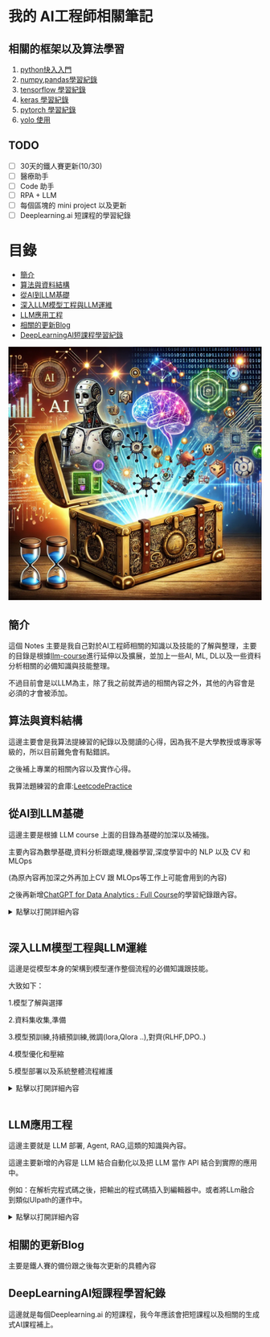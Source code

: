 # 我的 AI工程師相關筆記
## 相關的框架以及算法學習
1. [python快入入門](https://github.com/markl-a/My-AI-Engineer-s-Notes/blob/main/1.%E5%BE%9EAI%E5%88%B0LLM%E5%9F%BA%E7%A4%8E/1.AI%2CML/1.%E5%BF%AB%E9%80%9F%E5%85%A5%E9%96%80python.ipynb)
2. [numpy,pandas學習紀錄](https://github.com/markl-a/My-AI-Engineer-s-Notes/blob/main/1.%E5%BE%9EAI%E5%88%B0LLM%E5%9F%BA%E7%A4%8E/1.AI%2CML/2.Python%E7%9A%84%EF%BC%AD%EF%BC%AC%E7%9B%B8%E9%97%9C%E6%A8%A1%E5%A1%8A%E5%A5%97%E4%BB%B6%E4%BD%BF%E7%94%A8.ipynb)
3. [tensorflow 學習紀錄](https://github.com/markl-a/My-AI-Engineer-s-Notes/tree/main/1.%E5%BE%9EAI%E5%88%B0LLM%E5%9F%BA%E7%A4%8E/2.DL%2CMLOps/01.DL-Tensorflow2)
4. [keras 學習紀錄](https://github.com/markl-a/My-AI-Engineer-s-Notes/blob/main/1.%E5%BE%9EAI%E5%88%B0LLM%E5%9F%BA%E7%A4%8E/2.DL%2CMLOps/02.DL-Keras3/1.ANN/ANN.ipynb)
5. [pytorch 學習紀錄](https://github.com/markl-a/My-AI-Engineer-s-Notes/tree/main/1.%E5%BE%9EAI%E5%88%B0LLM%E5%9F%BA%E7%A4%8E/2.DL%2CMLOps/03.DL-Pytorch)
6. [yolo 使用](https://github.com/markl-a/My-AI-Engineer-s-Notes/blob/main/1.%E5%BE%9EAI%E5%88%B0LLM%E5%9F%BA%E7%A4%8E/2.DL%2CMLOps/04.CV-Ultralytics/1.yolo8%E7%89%A9%E4%BB%B6%E5%81%B5%E6%B8%AC/1.train/how_to_auto_train_yolov8_model_with_autodistill%E4%BF%AE%E6%94%B9%E7%89%88.ipynb)


## TODO

 - [ ] 30天的鐵人賽更新(10/30)
 - [ ] 醫療助手
 - [ ] Code 助手
 - [ ] RPA + LLM
 - [ ] 每個區塊的 mini project 以及更新
 - [ ] Deeplearning.ai 短課程的學習紀錄

# 目錄

- [簡介](#簡介)
- [算法與資料結構](#算法與資料結構)
- [從AI到LLM基礎](#從ai到llm基礎)
- [深入LLM模型工程與LLM運維](#深入llm模型工程與llm運維)
- [LLM應用工程](#llm應用工程)
- [相關的更新Blog](#相關的更新blog)
- [DeepLearningAI短課程學習紀錄](#deeplearningai短課程學習紀錄)

![cover](./img/aie_cover.png)

## 簡介

這個 Notes 主要是我自己對於AI工程師相關的知識以及技能的了解與整理，主要的目錄是根據[llm-course](https://github.com/mlabonne/llm-course)進行延伸以及擴展，並加上一些AI, ML, DL以及一些資料分析相關的必備知識與技能整理。

不過目前會是以LLM為主，除了我之前就弄過的相關內容之外，其他的內容會是必須的才會被添加。

## 算法與資料結構

這邊主要會是我算法提練習的紀錄以及閱讀的心得，因為我不是大學教授或專家等級的，所以目前難免會有點錯誤。

之後補上專業的相關內容以及實作心得。

我算法題練習的倉庫:[LeetcodePractice](https://github.com/markl-a/LeetcodePractice)

## 從AI到LLM基礎

這邊主要是根據 LLM course 上面的目錄為基礎的加深以及補強。

主要內容為數學基礎,資料分析跟處理,機器學習,深度學習中的 NLP 以及 CV 和 MLOps

(為原內容再加深之外再加上CV 跟 MLOps等工作上可能會用到的內容)

之後再新增[ChatGPT for Data Analytics : Full Course](https://youtu.be/uhyMqbZI6rM?si=ebSO8H07ELUZn57z)的學習紀錄跟內容。

<details>
<summary>點擊以打開詳細內容</summary>

![從AI到LLM基礎](./img/從AI到LLM基礎.png)

### 1. 機器學習數學基礎

在掌握機器學習之前，了解支撐了這些演算法的基本數學概念非常重要。不過其實大概看這三個影片課程大概就可以了，這一系列的影片教學有教學跟實作，其他的就有興趣再看。

1.線性代數:[Linear Algebra for Machine Learning](https://www.youtube.com/playlist?list=PLRDl2inPrWQW1QSWhBU0ki-jq_uElkh2a)

這對於理解許多演算法至關重要，尤其是深度學習中使用的演算法。關鍵概念包括向量、矩陣、行列式、特徵值和特徵向量、向量空間和線性變換。
  
2.微積分:[Calculus for Machine Learning ](https://www.youtube.com/playlist?list=PLRDl2inPrWQVu2OvnTvtkRpJ-wz-URMJx)

許多機器學習演算法涉及連續函數的最佳化，這需要了解導數、積分、極限和級數。另外多變量微積分和梯度的概念也很重要。
 
3.機率與統計:[Probability for Machine Learning ](https://www.youtube.com/playlist?list=PLRDl2inPrWQWwJ1mh4tCUxlLfZ76C1zge)

這些對於理解模型如何從數據中學習並做出預測至關重要。 關鍵概念包括機率論、隨機變數、機率分佈、期望、變異數、協方差、相關性、假設檢定、信賴區間、最大似然估計和貝葉斯推理。

<details>
<summary>點擊以打開可延伸的閱讀以及參考連結：</summary>
  
</br>
可延伸的閱讀以及參考：

</br>

電子書：

- [深度學習中的數學](https://github.com/jash-git/Jash-good-idea-20200304-001/blob/master/CN%20AI%20book/%E6%B7%B1%E5%BA%A6%E5%AD%A6%E4%B9%A0%E7%9A%84%E6%95%B0%E5%AD%A6.pdf)

- [深度學習基礎以及數學原理](https://github.com/HaoMood/File/blob/master/%E6%B7%B1%E5%BA%A6%E5%AD%A6%E4%B9%A0%E5%9F%BA%E7%A1%80%E5%8F%8A%E6%95%B0%E5%AD%A6%E5%8E%9F%E7%90%86.pdf)

其他相關連結：

- [動手深度學習-中的預備知識那章](https://zh-v2.d2l.ai/d2l-zh-pytorch.pdf)
- [動手深度學習這本書也能讓一般人大致上了解深度學習的運作](http://zh.gluon.ai/chapter_introduction/deep-learning-intro.html)
- [Blog- 深度學習(Deep Learning)-數學整理](https://dysonma.github.io/2021/01/27/%E6%B7%B1%E5%BA%A6%E5%AD%B8%E7%BF%92-Deep-Learning-%E6%95%B8%E5%AD%B8%E6%95%B4%E7%90%86/)
- [Blog- 機器/深度學習-基礎數學篇(一)(內容跟上面雷同)](https://chih-sheng-huang821.medium.com/%E6%A9%9F%E5%99%A8%E5%AD%B8%E7%BF%92-%E5%9F%BA%E7%A4%8E%E6%95%B8%E5%AD%B8%E7%AF%87-%E4%B8%80-1c8337179ad6)
- [我是如何學習深度學習中的數學的？(可參考方法)](https://yanwei-liu.medium.com/%E6%88%91%E6%98%AF%E5%A6%82%E4%BD%95%E5%AD%B8%E7%BF%92%E6%B7%B1%E5%BA%A6%E5%AD%B8%E7%BF%92%E4%B8%AD%E7%9A%84%E6%95%B8%E5%AD%B8%E7%9A%84-a26eee623638)

- [深度學習經典(花書)](https://github.com/ytin16/awesome-machine-learning-1/blob/master/Deep-Learning%E8%8A%B1%E4%B9%A6-%E3%80%8A%E6%B7%B1%E5%BA%A6%E5%AD%A6%E4%B9%A0%E3%80%8B-%E4%B8%AD%E6%96%87%E7%89%88.pdf)

- [深度學習經典(花書)中的數學推導](https://github.com/MingchaoZhu/DeepLearning)

- [繁中的深度學習中的數學相關資料](https://hackmd.io/@changken/rkukooSGS#%E6%A9%9F%E5%99%A8%E5%AD%B8%E7%BF%92%E5%8F%8A%E6%B7%B1%E5%BA%A6%E5%AD%B8%E7%BF%92%E7%9A%84%E8%B3%87%E6%96%99)
- [用 Python 學微積分](https://ryancheunggit.gitbooks.io/calculus-with-python/content/01Functions.html)
- [機器學習的數學基礎：矩陣篇](http://www.hahack.com/math/math-matrix/)
- [機器學習的數學基礎：向量篇](http://www.hahack.com/math/math-vector/)
- [機器學習的數學基礎：線性代數進階篇](http://www.hahack.com/math/math-linear-algebra-graded/)
- [Python for Probability, Statistics, and Machine Learning](https://github.com/unpingco/Python-for-Probability-Statistics-and-Machine-Learning)
- [Think Bayes](https://greenteapress.com/wp/think-bayes/)
- [統計分佈 方開泰教授 王元教授](http://item.jd.com/12019664.html)
- [概率論與數理統計 陳希孺教授](https://www.amazon.cn/dp/B073LBYPZ4/ref=sr_1_1?ie=UTF8&qid=1546071311&sr=8-1&keywords=陈希儒)
- [Linear Regression in Python with Scikit-Learn](https://stackabuse.com/linear-regression-in-python-with-scikit-learn/)
- [線性代數自學課程，國內外學習資源](https://selflearningsuccess.com/linear-algebra-courses/#Mathematics_for_Machine_Learning_Linear_Algebra): 本文彙整國內外線性代數自學課程，提供給規劃學習線性代數的朋友們參考。
- [3Blue1Brown - 線性代數的本質](https://www.youtube.com/watch?v=fNk_zzaMoSs&list=PLZHQObOWTQDPD3MizzM2xVFitgF8hE_ab): 此系列的影片介紹幾何相關的概念
- [StatQuest with Josh Starmer - 統計基礎知識](https://www.youtube.com/watch?v=qBigTkBLU6g&list=PLblh5JKOoLUK0FLuzwntyYI10UQFUhsY9): 為許多統計概念提供簡單明了的解釋。
- [Aerin女士的AP統計直觀理解](https://automata88.medium.com/list/cacc224d5e7d): 提供每個機率分佈背後的Medium文章清單。
- [沉浸式線性代數](https://immersivemath.com/ila/learnmore.html): 線性代數的另一種圖像化詮釋.
- [Khan Academy - 線性代數](https://www.khanacademy.org/math/linear-algebra): 非常適合初學者，因為它以非常直觀的方式解釋了概念。
- [Khan Academy - 微積分](https://www.khanacademy.org/math/calculus-1): 一門涵蓋微積分所有基礎知識的互動課程。
- [Khan Academy - 機率與統計](https://www.khanacademy.org/math/statistics-probability): 以易於理解的格式提供材料。
---
</details>

### 2. AI簡介

- **AI大致的歷史跟介紹**:
    - [人工智慧史-維基百科](https://zh.wikipedia.org/zh-tw/%E4%BA%BA%E5%B7%A5%E6%99%BA%E8%83%BD%E5%8F%B2)
    - [人工智慧到生成式AI的發展(2010 ~2024)](https://github.com/markl-a/My-AI-Engineer-s-Notes/blob/main/1.%E5%BE%9EAI%E5%88%B0LLM%E5%9F%BA%E7%A4%8E/1.AI%2CML/%E4%BA%BA%E5%B7%A5%E6%99%BA%E6%85%A7%E5%88%B0%E7%94%9F%E6%88%90%E5%BC%8FAI%E7%9A%84%E7%99%BC%E5%B1%95(2010%20~2024).md)

- **AI課程推薦**:

    -  這邊我推薦大致可以通過這個課程入門AI:
        [Harvard CS50’s Artificial Intelligence with Python – Full University Course](https://youtu.be/5NgNicANyqM?si=yTbD-6wCbPYzsCVL)

        下面的課程在學完之後也可以參考下，不過基本上面那個應該就足夠了。

        [General Intro | Stanford CS221: Artificial Intelligence: Principles and Techniques (Autumn 2021)](https://youtu.be/ZiwogMtbjr4?si=1KUL6JkiQE7qyiju)

        [MIT 6.034 Artificial Intelligence, Fall 2010](https://youtu.be/TjZBTDzGeGg?si=9qV18PmDo9i63Qxsu)

        可以從上面的內容發現，隨著時間的演變，這些基礎學科的內容著重的部分其實也有很多改變，所以要學的話大概也就學自己需要的就可以了。

### 3. 機器學習與Python

Python 是一種強大而靈活的程式語言，由於其可讀性、一致性和強大的資料科學庫生態系統，特別適合機器學習。


- **Python基礎**: Python程式設計需要很好地理解基本語法、資料類型、錯誤處理和物件導向程式設計。
    -  推薦閱讀,應用-[Python自學從哪開始？線上免費資源一次告訴你！](https://blog.luckertw.com/python-learning/)
    - 其實去 freecode camp 練下大概就可以了，程式語言只要會C ,C++的話，除了彙編語言或verilog這類的語言之外其他的語言就不會相差太多。
    - 在弄清楚基本的原理後，實作的項目可參考: [Project-based-learning](https://github.com/practical-tutorials/project-based-learning?tab=readme-ov-file#python)
- **資料科學函式庫**: 包括熟悉用於數值運算的 NumPy、用於資料操作和分析的 Pandas、用於資料視覺化的 Matplotlib 和 Seaborn。
    -  推薦閱讀,應用-[Data Analysis with Python - Full Course for Beginners (Numpy, Pandas, Matplotlib, Seaborn)](https://youtu.be/r-uOLxNrNk8?si=vHI8UVb-CvwmPgzY)
- **資料預處理**: 這涉及特徵縮放和標準化、處理缺失資料、異常值檢測、分類資料編碼以及將資料拆分為訓練集、驗證集和測試集。
    -  推薦閱讀,應用- 概覽[[資料分析&機器學習] 第2.4講：資料前處理(Missing data, One-hot encoding, Feature Scaling)](https://medium.com/jameslearningnote/%E8%B3%87%E6%96%99%E5%88%86%E6%9E%90-%E6%A9%9F%E5%99%A8%E5%AD%B8%E7%BF%92-%E7%AC%AC2-4%E8%AC%9B-%E8%B3%87%E6%96%99%E5%89%8D%E8%99%95%E7%90%86-missing-data-one-hot-encoding-feature-scaling-3b70a7839b4a)
    -  推薦閱讀,應用-[[機器學習筆記]數據預處理](https://doremi31618.medium.com/%E6%A9%9F%E5%99%A8%E5%AD%B8%E7%BF%92%E7%AD%86%E8%A8%98-%E6%95%B8%E6%93%9A%E9%A0%90%E8%99%95%E7%90%8601-ae90853978da)
- **機器學習課程**:[Machine Learning in 2024 – Beginner's Course](https://youtu.be/bmmQA8A-yUA?si=_2Ga-3WKdar_80fj)
- **機器學習函式庫**: 熟練使用 Scikit-learn（一個提供多種監督和非監督學習演算法的函式庫）至關重要。了解如何實現線性迴歸、邏輯迴歸、決策樹、隨機森林、k 最近鄰 (K-NN) 和 K 均值聚類等演算法非常重要。PCA 和 t-SNE 等降維技術也有助於視覺化高維度資料。
    -  推薦閱讀,應用(裡面有ipynb)-[Scikit-learn Crash Course - Machine Learning Library for Python](https://www.youtube.com/watch?v=0B5eIE_1vpU&t=240s)
    -  推薦閱讀,應用(裡面有ipynb)-[Python for Data Science Course – Hands-on Projects with EDA, AB Testing & Business Intelligence](https://youtu.be/FTpmwX94_Yo?si=6ctmP5mvrXas88y4)


📚 資源：

- [Python 資料科學手冊(裡面有ipynb ,colab)](https://jakevdp.github.io/PythonDataScienceHandbook/)
- [Real Python](https://realpython.com/): 綜合資源，包含初學者和進階 Python 概念的文章和教學。
- [freeCodeCamp - 學習 Python](https://www.youtube.com/watch?v=rfscVS0vtbw): 長影片，完整介紹了 Python 中的所有核心概念。
- [Python 資料科學手冊](https://jakevdp.github.io/PythonDataScienceHandbook/): 免費的數位書籍，是學習 pandas、NumPy、Matplotlib 和 Seaborn 的絕佳資源。
- [freeCodeCamp - 適合所有人的機器學習](https://youtu.be/i_LwzRVP7bg): 為初學者介紹不同的機器學習演算法。
- [Udacity - 機器學習簡介](https://www.udacity.com/course/intro-to-machine-learning--ud120): 免費課程，涵蓋 PCA 和其他幾個機器學習概念。

---
### 4. 神經網絡,深度學習與自然語言處理(NLP)和電腦視覺(CV)

- **基礎知識**: 這包括理解神經網路的結構，例如層、權重、偏差和激活函數（sigmoid、tanh、ReLU 等）
    - [3Blue1Brown - 什麼是神經網路？](https://www.youtube.com/watch?v=aircAruvnKk): 該影片直觀地解釋了神經網路及其內部運作原理。
- **深度學習框架**: 目前是在深度學習框架方面還是 Pytorch 最熱門，但是有些老應用跟某些 Google 相關的應用仍還是使用 Tensorflow 。假如要入門的話建議下面四個連結找一個入門並實作一個應用即可。
    - [freeCodeCamp - 深度學習速成課程](https://www.youtube.com/watch?v=VyWAvY2CF9c): 此影片簡潔地介紹了深度學習中所有最重要的概念。
    - [動手深度學習官網](https://zh.d2l.ai/chapter_linear-networks/index.html)
    - [動手深度學習包含 tensorflow,pytorch 程式碼的教學，不過要自己debug](https://zh-v2.d2l.ai/d2l-zh.zip)
    - [pytorch官網教學](https://pytorch.org/tutorials/beginner/basics/intro.html):建議學習路線: Introduction to PyTorch ->Image and Video ,Audio ,Text 按需學習，只學需要的就好(建議只先選一個)。
    - [tensorflow 官網教學](https://www.tensorflow.org/tutorials?hl=zh-tw): Begginner -> Adanced(也是建議按需學習)
- **訓練與最佳化**: 熟悉反向傳播和不同類型的損失函數，例如均方誤差 (MSE) 和交叉熵。了解各種最佳化演算法，例如梯度下降、隨機梯度下降、RMSprop 和 Adam。
神經網路是許多機器學習模型的基本組成部分，特別是在深度學習領域。為了有效地利用它們，全面了解它們的設計和機制至關重要。
- **過度擬合**: 了解過度擬合的概念（模型在訓練資料上表現良好，但在未見過的資料上表現不佳）並學習各種正則化技術（dropout、L1/L2 正則化、提前停止、資料增強）來防止過度擬合。
- **實作多層感知器 (MLP)**: 使用 PyTorch 建構 MLP，也稱為全連接網路。
  
📚 其他資源:
- [Patrick Loeber - PyTorch 教學](https://www.youtube.com/playlist?list=PLqnslRFeH2UrcDBWF5mfPGpqQDSta6VK4): 為初學者學習 PyTorch 的系列影片。

---

#### 4.1 電腦視覺(CV)

電腦視覺 (Computer Vision)：電腦視覺是人工智慧的一個分支，它使電腦能夠從數位圖像和影片中提取、分析和理解有意義的資訊。電腦視覺的應用範圍廣泛，從自動駕駛汽車到醫學影像分析，再到增強現實。


**深度學習在計算機視覺中的應用**涉及到使用深度神經網絡（如卷積神經網絡）來進行圖像識別、分類、分割等任務。這些技術已廣泛應用於自動駕駛、醫療影像分析、監控系統等領域。

### 1. **卷積神經網絡 (CNN) 基礎**
- **基本結構**: 學習CNN的基本結構，包括卷積層、池化層、激活函數和全連接層。
- **經典架構**: 了解經典的CNN架構如LeNet、AlexNet、VGG、GoogLeNet、ResNet等，以及它們在ImageNet等大型數據集上的應用。

    - [Stanford CS231n: Convolutional Neural Networks for Visual Recognition](http://cs231n.stanford.edu/): 深入了解CNN理論和實踐的課程資源。
    - [Andrew Ng's Deep Learning Specialization](https://www.coursera.org/specializations/deep-learning): 包括卷積神經網絡的專門課程。

### 2. **圖像分類與識別**
- **圖像分類**: 使用深度學習模型進行圖像分類任務，包括單標籤和多標籤分類。
- **物體檢測**: 了解區域提議網絡（RPN）及其在Faster R-CNN中的應用，以及其他物體檢測方法如YOLO和SSD。

    - [YOLO: Real-Time Object Detection](https://pjreddie.com/darknet/yolo/): 了解YOLO算法的實際應用。
    - [Faster R-CNN Paper](https://arxiv.org/abs/1506.01497): 了解物體檢測中的Faster R-CNN模型。

### 3. **圖像分割**
- **語義分割**: 使用全卷積網絡（FCN）、U-Net等模型對圖像進行像素級的分類。
- **實例分割**: 了解Mask R-CNN等模型，實現對圖像中不同物體實例的區分。

    - [U-Net Paper](https://arxiv.org/abs/1505.04597): 針對生物醫學圖像分割的U-Net模型介紹。
    - [Mask R-CNN Paper](https://arxiv.org/abs/1703.06870): 詳細介紹實例分割的Mask R-CNN模型。

### 4. **生成對抗網絡 (GAN)**
- **GAN基礎**: 學習生成對抗網絡的基本原理，包括生成器和判別器的設計。
- **應用**: 探索GAN在圖像生成、圖像風格轉換、超分辨率等方面的應用。

    - [Ian Goodfellow's GAN Paper](https://arxiv.org/abs/1406.2661): GAN的原始論文。
    - [DCGAN Tutorial](https://pytorch.org/tutorials/beginner/dcgan_faces_tutorial.html): 使用PyTorch進行DCGAN的實踐教程。

### 5. **基於Transformer的模型**
- **Vision Transformer (ViT)**: 了解Transformer架構在計算機視覺中的應用，特別是在圖像分類等任務中的表現。

    - [Vision Transformer Paper](https://arxiv.org/abs/2010.11929): 詳細介紹ViT的理論和應用。

### 6. **資源與實踐**
- **實踐平台**: 使用Kaggle等平台進行實踐，參與計算機視覺比賽和項目。
- **學習工具**: 使用TensorFlow、PyTorch等框架進行模型設計和訓練。

    - [PyTorch Documentation](https://pytorch.org/docs/stable/index.html): PyTorch的官方文檔和教程。
    - [TensorFlow for Deep Learning](https://www.tensorflow.org/learn): TensorFlow的深度學習指南。

這些內容涵蓋了深度學習在計算機視覺中的核心技術和應用，幫助學習者全面掌握從基礎到進階的知識與技能。

---

#### 4.2 自然語言處理(NLP)

NLP 是人工智慧的一個令人著迷的分支，它彌合了人類語言和機器理解之間的差距。從簡單的文字處理到理解語言的細微差別，NLP 在翻譯、情緒分析、聊天機器人等許多應用中發揮著至關重要的作用。

- **文字預處理**: 學習各種文字預處理步驟，例如分詞（將文字分割成單字或句子）、詞幹擷取（將單字還原為其詞根形式）、詞形還原（與詞幹擷取類似，但考慮上下文）、停用詞刪除等。
- **特徵提取技術**: 熟悉將文字資料轉換為機器學習演算法可以理解的格式的技術。主要方法包括詞袋 (BoW)、詞頻-逆文檔頻率 (TF-IDF) 和 n-gram。
- **詞嵌入**: 詞嵌入是一種詞表示形式，允許具有相似意義的詞具有相似的表示形式。主要方法包括 Word2Vec、GloVe 和 FastText。
    - [Jay Alammar - The Illustration Word2Vec](https://jalammar.github.io/illustrated-word2vec/):了解著名 Word2Vec 架構的一個好材料。
- **遞歸神經網路 (RNN)**: 了解 RNN 的工作原理，RNN 是一種設計用於處理序列資料的神經網路。探索 LSTM 和 GRU，這兩種能夠學習長期依賴關係的 RNN 變體。
    - [Jake Tae - PyTorch RNN from Scratch](https://jaketae.github.io/study/pytorch-rnn/): 在 PyTorch 中實用且簡單地實作 RNN、LSTM 和 GRU 模型。
    - [colah's blog - Understanding LSTM Networks](https://colah.github.io/posts/2015-08-Understanding-LSTMs/): 一篇更理論性的 LSTM 網路文章。
- **基於 Transformer 跟預訓練模型的 NLP**: 由於基於類 Transformer 的模型能處理之前其他 經典 NLP 模型處理的任務，並且大部分任務能做得更好，所以我覺得這是必學的一部分。
    - [NLP course from huggingface](https://huggingface.co/learn/nlp-course/chapter1/1)

📚 Resources:
- [RealPython - NLP with spaCy in Python](https://realpython.com/natural-language-processing-spacy-python/): 有關 Python 中用於 NLP 任務的 spaCy 函式庫的詳細指南。
- [Kaggle - NLP Guide](https://www.kaggle.com/learn-guide/natural-language-processing):一些 notebooks 和資源，用於 Python 中 NLP 的實踐解釋。 

</details>

<br>


## 深入LLM模型工程與LLM運維

這邊是從模型本身的架構到模型運作整個流程的必備知識跟技能。

大致如下：

1.模型了解與選擇

2.資料集收集,準備

3.模型預訓練,持續預訓練,微調(lora,Qlora ..),對齊(RLHF,DPO..)

4.模型優化和壓縮

5.模型部署以及系統整體流程維護

<details>
<summary>點擊以打開詳細內容</summary>

![roadmap_scientist](./img/LLM_Model_Roadmap.png)
---
### LLM 簡介與架構

#### 1. **簡介**
大型語言模型（LLM）在自然語言處理（NLP）領域取得了顯著的進步。這些模型大多基於Transformer架構，特別是解碼器部分，如GPT模型系列。理解LLM的基本輸入（tokens 令牌）和輸出（logits）以及注意力機制對於掌握LLM的工作原理至關重要。

詳細的LLM簡介可參照我翻譯的：

1. [Stanford CS25-Apr 2024: V4 I Overview of Transformers - Transformers and LLMs: An Introduction(上)](https://ithelp.ithome.com.tw/articles/10343567)

2. [Stanford CS25-Apr 2024: V4 I Overview of Transformers - Transformers and LLMs: An Introduction(下)](https://ithelp.ithome.com.tw/articles/10343633)

看完上面的連結對目前大模型的狀況變可以了解一二。

**延伸閱讀與觀看**：
- [Hugging Face- NLP Course](https://huggingface.co/learn/nlp-course/zh-TW/chapter1/1): 難度較低的課程，適合快速入門和對 transformer 中的 NLP有一個了解。
- [[1hr Talk] Intro to Large Language Models](https://youtu.be/zjkBMFhNj_g?si=VnNOE1gggtAhxTDn): 大型語言模型的簡介講座。

- [CS25: Transformers United V4](https://web.stanford.edu/class/cs25/): 史丹佛大學的Transformer課程，涵蓋架構及應用，較為深入。

#### 2. **LLM 整體架構 - Transformer整體架構**

LLM通常基於Transformer架構，其中特別採用了僅使用解碼器的設計（例如GPT系列）。這些模型使用自注意力機制來處理輸入並生成輸出。其他的架構則之後會陸續介紹。

具體請參照：

1. [Let's build GPT: from scratch, in code, spelled out. 學習紀錄](https://ithelp.ithome.com.tw/articles/10343476)

2. 最原始的 transformer 版本圖文詳細敘述：[Transformer 運作原理圖解](https://jalammar.github.io/illustrated-transformer/) by Jay Alammar

3. [Let's reproduce GPT-2 (124M)](https://youtu.be/l8pRSuU81PU?si=qwkdLAXfFlk_aRJp):跑完這個流程大概對程式碼跟模型的理解絕對會更深的多。

4. [nanoGPT 流程圖像化](https://bbycroft.net/llm) by Brendan Bycroft: 3D視覺化展示LLM內部運作。

**延伸閱讀與觀看**：
- [LLM Foundations](https://fullstackdeeplearning.com/llm-bootcamp/spring-2023/llm-foundations/): 包含詳細的模型架構介紹和理論背景。-這個類似上面的內容，不過內容比較廣泛以及片介紹性質。

- [LLM-from-scratch.ipynb](https://colab.research.google.com/gist/iamaziz/171170dce60d9cd07fab221507fd1d52): 簡化版的GPT模型實作範例。

- [從編解碼和字詞嵌入開始，一步一步理解Transformer](https://www.youtube.com/watch?v=GGLr-TtKguA)

- [Hugging Face - transformers doc](https://huggingface.co/docs/transformers/v4.44.0/en/quicktour): Hugging Face 的 transformers庫的文件和教學，對transformer 的方方面面都有介紹到，英文的版本最為詳細。

- [Building LLMs from Scratch](https://youtu.be/UU1WVnMk4E8?si=Vn1IbHE5p5LUQmKi): 這個類似 Let's build GPT: from scratch，不過更為詳細。

- [GPT-2圖解](https://jalammar.github.io/illustrated-gpt2/) by Jay Alammar: 專注於GPT架構的視覺化解釋。

#### 3. **標記化 Tokenization**
將原始文本資料轉換為模型可以理解的格式，即token。這過程包括將文本拆分為標記（通常是單字或子單字）。

**具體請參考:**
- [Let's build the GPT Tokenizer](https://youtu.be/zduSFxRajkE?si=IhIuECg3ZSGHRtWT): 解釋如何構建GPT分詞器。

中文方面兩者擇一了解即可，找了很久沒找到繁中的，感覺可惜。

- [怎么让英文大预言模型支持中文？（一）构建自己的tokenization 
](https://www.cnblogs.com/xiximayou/p/17500806.html)

- [【中文编码】利用bert-base-chinese中的Tokenizer实现中文编码嵌入](https://blog.csdn.net/qq_43426908/article/details/134748200)



#### 4. **注意力機制**
注意力機制是LLM的核心技術，它使得模型能夠在生成輸出時關注輸入的不同部分。這包括自注意力和縮放點積注意力機制，相關的介紹其實在前面架構介紹的內容裡也有提到。

**延伸閱讀與觀看**：
- [Attention? Attention!](https://lilianweng.github.io/posts/2018-06-24-attention/) by Lilian Weng: 對注意力機制必要性的正式介紹。
- [動手深度學習-注意力機制](https://zh.d2l.ai/chapter_attention-mechanisms/index.html): 詳細介紹注意力機制的理論和實現。

#### 5. **文字生成**
模型使用不同的策略生成文本輸出。常見策略包括貪婪解碼、波束搜尋、top-k 採樣和核採樣。
- [Decoding Strategies in LLMs](https://mlabonne.github.io/blog/posts/2023-06-07-Decoding_strategies.html): 對各種解碼策略的圖像化介紹及程式碼實現。

**延伸閱讀與觀看**：
- [如何產生文本: 透過 Transformers 以不同的解碼方法產生文本](https://huggingface.co/blog/zh/how-to-generate): 介紹各種文本生成策略及其實現。

#### 6. **參考的流程跑通專案**

下面的都是對岸的，沒辦法，因為流程跟繁中是最類似的，假如有繁中的話拜託讓我知道，萬分感謝。

1. [GPT2-Chinese](https://github.com/Morizeyao/GPT2-Chinese)
2. [ChatLM-mini-Chinese](https://github.com/charent/ChatLM-mini-Chinese)

#### 7. **其他的模型架構或方法**

##### 7.1 **新的位置嵌入 Positional embeddings相關方法**: 

在了解原始 transformer 的 Positional embeddings方法後，就可看下不同的方法，像是[RoPE](https://arxiv.org/abs/2104.09864) 這樣的相對位置編碼方案。或實現 [YaRN](https://arxiv.org/abs/2309.00071) (通過溫度因子乘以注意力矩陣) 跟 [ALiBi](https://arxiv.org/abs/2108.12409) (基於token距離的注意力獎懲) 來擴展上下文長度。

- [Extending the RoPE](https://blog.eleuther.ai/yarn/) by EleutherAI: 總結不同位置編碼技術的文章.

- [Understanding YaRN](https://medium.com/@rcrajatchawla/understanding-yarn-extending-context-window-of-llms-3f21e3522465) by Rajat Chawla: 對YaRN的介紹.
  
##### 7.2 **Mamba ,RWKV , TTT等新模型**:

說是新模型其實提出也有一段時間了，我感覺我問了Chat-gpt, Gemini, Claude 有哪些2024或2023新提出的大模型架構還比我自己找的文章速度要快，所以有興趣的自己去問問就好。

- Mamba 介紹：[一文讀懂Mamba：具有選擇狀態空間的線性時間序列建模](https://zhuanlan.zhihu.com/p/680846351)

- RWKV 介紹:[RWKV 模型解析](https://zhuanlan.zhihu.com/p/640050680)

- TTT 介紹:[Test-Time Training on Graphs with Large Language Models (LLMs)](https://arxiv.org/pdf/2404.13571)

- [REALM: Integrating Retrieval into Language Representation Models](https://research.google/blog/realm-integrating-retrieval-into-language-representation-models/):結合了 Transformer 和外部記憶體，能夠存儲和檢索知識，提高模型在知識密集型任務上的表現。

- [RETRO](https://www.jiqizhixin.com/articles/2022-01-04-8): DeepMind 提出的模型，使用檢索器從大型資料庫中獲取資訊，增強模型的知識和事實準確性。



##### 7.3 **模型融合 Model merging**: 

另外將以訓練的模型合併也是一個提升表先的方法，具體的可參考這個 [mergekit](https://github.com/cg123/mergekit) 庫，這個課實現了許多融合的方法，如 SLERP, [DARE](https://arxiv.org/abs/2311.03099), 和 [TIES](https://arxiv.org/abs/2311.03099)。

模型融合通常指的是將多個已訓練的模型合併成一個單一模型的過程。這不僅僅是用參數平均或投票決定輸出，而是在模型的權重和結構層面上進行合併。這個過程不需要再次訓練，可以通過數學操作（如球面線性內插（SLERP）或其他融合技術）將不同模型的知識整合起來。模型融合可用於創建一個表現更佳、更強大的模型，通常是將多個模型在特定任務上的優勢結合起來。

- [Merge LLMs with mergekit](https://mlabonne.github.io/blog/posts/2024-01-08_Merge_LLMs_with_mergekit.html): 關於使用mergekit進行模型融合的教程.

##### 7.4 **專家混合 Mixture of Experts**: 

[Mixtral](https://arxiv.org/abs/2401.04088) 因其卓越的性能而重新使MoE架構流行起來。 與此同時，開源社區出現了一種frankenMoE，通過融合像 [Phixtral](https://huggingface.co/mlabonne/phixtral-2x2_8)這樣的模型，這是一個更經濟且性能良好的選項。MoE是一種結構，它包含多個子模型或“專家”，每個專家專門處理不同的任務或數據子集。在MoE架構中，一個“gate”或調度器決定對於給定的輸入，哪個專家被使用。這是一種稀疏啟動方法，可以大幅提升模型的容量和效率，因為不是所有的專家都會對每個輸入進行響應。

- [Mixture of Experts Explained](https://huggingface.co/blog/moe) by Hugging Face: 關於MoE及其工作方式的詳盡指南.
  
##### 7.5 **多模態模型 Multimodal models**: 

這類模型像是（ [CLIP](https://openai.com/research/clip), [Stable Diffusion](https://stability.ai/stable-image), 或 [LLaVA](https://llava-vl.github.io/)) 能處理多種類型的輸入（文本、圖像、音頻等）以及具備了統一的嵌入空間，從而具備了強大的應用能力，如文本到圖像。
    
- [Large Multimodal Models](https://huyenchip.com/2023/10/10/multimodal.html) by Chip Huyen: 對多模態系統及其近期發展歷史的概述.
    
- [Sora可能架構的解析](https://blog.csdn.net/v_JULY_v/article/details/136143475?spm=1000.2115.3001.5927)
---
其實大致流程應該是：
    1. 確定需求 
    2. 預訓練模型選擇 
    3. 構建或選擇資料集 
    4. 微調,對齊 
    5. 壓縮 
    6. 評估

只是我因為想把訓練方式根據資料量的差異由大排到小，

所以我就把 ( 預訓練與預訓練模型選擇 ) 放到第三個講。

另外，內容有誤的地方請立刻通知我！！

### 2. 構建或選擇資料集

雖然從維基百科和其他網站找到原始資料很容易，

但在許多環境中收集成對的問答、範例和答案卻很困難。

與傳統的機器學習一樣，資料集的品質直接影響模型的成效，因此可說是微調過程中最重要的環節。

要用到的資料集又被稱為指令資料集（Instruction Dataset），可以簡單理解為問答的資料集。

可參考的整體流程:

- [Preparing a Dataset for Instruction tuning](https://wandb.ai/capecape/alpaca_ft/reports/How-to-Fine-Tune-an-LLM-Part-1-Preparing-a-Dataset-for-Instruction-Tuning--Vmlldzo1NTcxNzE2) by Thomas Capelle:
    -  Alpaca和Alpaca-GPT4資料集的探索以及如何標準化資料。

- [GPT 3.5 for news classification](https://medium.com/@kshitiz.sahay26/how-i-created-an-instruction-dataset-using-gpt-3-5-to-fine-tune-llama-2-for-news-classification-ed02fe41c81f) by Kshitiz Sahay: 
    - 使用GPT 3.5建立範例資料集來微調Llama 2的新聞分類。 


1. **使用現有的資料集**：資料集可以在Kaggle、Huggingface、GitHub和GitLab上尋找。
    
    比較有名的包括[TMMLU+ Dataset](https://huggingface.co/datasets/ikala/tmmluplus)。此外，Huggingface上還有一些繁體中文訓練集可供使用。
    - 如果沒有你需要的資料集，可以將英文或簡中翻譯成繁體中文，參考[這個方法](https://github.com/vTuanpham/Large_dataset_translator)。

2. **使用工具收集資料並製作成資料集**：
    - [How to scrape the web for LLM in 2024: Jina AI (Reader API), Mendable (firecrawl) and Scrapegraph-ai](https://www.youtube.com/watch?v=QxHE4af5BQE&t=6s)
    - [Scrape Any Website using llama3+Ollama+ScrapeGraphAI | Fully Local + Free](https://youtu.be/2BTI3KIiGHU?si=M_t4CZhHHpPEukpR)
    - [AI時代新爬蟲：網站自動轉LLM數據，firecrawl深度玩法解讀](https://www.youtube.com/watch?v=mx06IpGRJWo)

3. **使用類 [Alpaca](https://crfm.stanford.edu/2023/03/13/alpaca.html)的方法產生資料集**：使用OpenAI API（GPT）從頭開始產生合成資料。可以指定種子和系統提示來建立多樣化的資料集。
    - 範例1(使用 Langchain 和 GPT-4 產生葡萄牙語臨床指導資料集): [Generating a Clinical Instruction Dataset](https://medium.com/mlearning-ai/generating-a-clinical-instruction-dataset-in-portuguese-with-langchain-and-gpt-4-6ee9abfa41ae) by Solano Todeschini: 關於如何使用GPT-4建立綜合指導資料集的教學。
    - 簡單任務的範例2: [How To Create Datasets for Finetuning From Multiple Sources! Improving Finetunes With Embeddings.](https://youtu.be/fYyZiRi6yNE?si=mYgoyAeCMkkKQUr1)   
    - 簡單任務的範例3: [How I created an instruction dataset using GPT 3.5 to fine-tune Llama 2 for news classification](https://medium.com/@kshitiz.sahay26/how-i-created-an-instruction-dataset-using-gpt-3-5-to-fine-tune-llama-2-for-news-classification-ed02fe41c81f)

3. **進階技巧**：了解如何使用[Evol-Instruct](https://arxiv.org/abs/2304.12244)改進現有資料集，如何產生和[Orca](https://arxiv.org/abs/2306.02707)及[phi-1](https://arxiv.org/abs/2306.11644)論文中類似的高品質合成資料。
    - [Evol-Instruct中文概略的解釋](https://zhuanlan.zhihu.com/p/668755469)

4. **資料過濾**：傳統技巧包括使用正規表示式、刪除近似重複項、關注具有大量標記的答案等。
    - [Dataset creation for fine-tuning LLM](https://colab.research.google.com/drive/1GH8PW9-zAe4cXEZyOIE-T9uHXblIldAg?usp=sharing): 包含一些過濾資料集和上傳結果技術的Notebook。

5. **提示詞模板**：目前還沒有真正的標準方法來格式化說明範本和答案，因此了解不同的聊天範本很重要，如[ChatML](https://learn.microsoft.com/en-us/azure/ai-services/openai/how-to/chatgpt?tabs=python&pivots=programming-language-chat-ml)和[Alpaca](https://crfm.stanford.edu/2023/03/13/alpaca.html)等。
    - [Chat Template](https://huggingface.co/blog/chat-templates) by Matthew Carrigan: 關於提示模板的Hugging Face頁面。

---
### 3. 預訓練以及預訓練模型選擇

#### 預訓練模型選擇

目前我查詢並經過粗略的使用後覺得應該可使用的繁體中文大模型如下:

1. [國研院-Llama3-TAIDE](https://huggingface.co/taide)
2. [MediaTek Research -Breeze](https://huggingface.co/MediaTek-Research)
3. [繁體中文專家模型開源專案TAiwan Mixture of Experts」（Project TAME）](https://github.com/MiuLab/Taiwan-LLM)
[yentinglin's Collections](https://huggingface.co/collections/yentinglin/taiwan-llm-6523f5a2d6ca498dc3810f07?source=post_page-----165f53147e6c--------------------------------)
4. [群創光電-白龍](https://huggingface.co/INX-TEXT/Bailong-instruct-7B?fbclid=IwAR22LjrWw2LfqOXGLHp3dScUf4uQAM6ozpBP7xLhO7lfvuEb8qLTuaq_0hE)(這個我不確定)

國外可用於微調的開放大模型(可在其他家雲端或本地運作)基本是 LLAMA, GEMMA, BLOOM, Mistral。

只能在遠端微調的大概就很多了(Gemini , GPT系列 等等)。

建議要練習的話先從LLAMA 模型開始就可以了，之後再根據情況挑選符合自己需求的就可。

繁體中文的微調可先試試前面三個。

#### 預訓練

快速入門:[Pretraining LLMs-Deeplearning.ai 短課程](https://www.deeplearning.ai/short-courses/pretraining-llms/)

預訓練是一個非常漫長且成本高昂的過程，這就是為什麼這不是一般人在工作中的重點。

但是對預訓練期間發生的情況有一定程度的了解是很好的。

簡單來說，了解可以，[類似玩具級的 GPT2 預訓練在 vast.ai 租個 4 GPU 的機器](https://github.com/karpathy/llm.c/discussions/677)或在colab用a100(不過這個時間一定會超過24小時，需要寫checkpoint存儲模型跟腳本定時重新 load 一遍) 應該是可以實現的。

但是目前商業等級的實現沒四千萬別做，目前已知花最少錢訓練的是[10萬美元](https://www.ithome.com.tw/news/158779)，另外，[我從新聞得知通常的訓練成本是120萬美元左右](https://tw.news.yahoo.com/chatgpt%E6%9C%89%E5%A4%9A%E7%87%92%E9%8C%A2-%E5%88%9D%E5%A7%8B%E6%99%B6%E7%89%87%E9%9C%808%E5%84%84-%E6%AC%A1%E8%A8%93%E7%B7%B4%E6%88%90%E6%9C%AC%E4%B8%8A%E7%9C%8B1200%E8%90%AC%E7%BE%8E%E5%85%83-014000496.html)。

不過我想隨著時間的推進，之後應該會有更加高效以及更快速的方法出現。

* 目前號稱完全開源的預訓練模型：
    * 1.[olmo](https://allenai.org/olmo):[號稱真正開源！AI2釋出OLMo語言模型和所有相關資料](https://www.ithome.com.tw/news/161199)
        * [史上首个100%开源大模型重磅登场，破纪录公开代码/权重/数据集/训练全过程，AMD都能训](https://36kr.com/p/2632336993616134)
    * 2.[LLM 360](https://www.llm360.ai/): 開源大語言模型框架，包含訓練和資料準備代碼、資料、指標和模型。
    * 3.[全球首個完全開源的大語言模型Dolly，性能堪比 GPT3.5！](https://github.com/databrickslabs/dolly)

* **資料處理流程**: 預訓練需要龐大的資料集 (例如： [Llama 2](https://arxiv.org/abs/2307.09288) 使用 2 兆個tokens進行訓練) ，需要將這些資料集過濾、標記化並與預先定義的詞彙進行整理。
    * [LLMDataHub](https://github.com/Zjh-819/LLMDataHub) by Junhao Zhao: 用於預訓練、微調和 RLHF 的精選資料集清單。
    * [Training a causal language model from scratch](https://huggingface.co/learn/nlp-course/chapter7/6?fw=pt) by Hugging Face: 使用 Transformers 庫從頭開始預先訓練 GPT-2 模型。
    * [TinyLlama](https://github.com/jzhang38/TinyLlama) by Zhang et al.: 可在此項目很好地了解 Llama 模型是如何從頭開始訓練的。
    * [使用pytorch，用搭积木的方式实现完整的Transformer模型](https://zhuanlan.zhihu.com/p/682451065) 
    
* **因果語言建模(Causal language modeling)**: 了解因果語言建模和掩碼語言建模(causal and masked language modeling)之間的區別,以及本例中使用的損失函數。更多高效率的預訓練知識可前往 [Megatron-LM](https://github.com/NVIDIA/Megatron-LM) 或[gpt-neox](https://github.com/EleutherAI/gpt-neox)了解。
    * [Causal language modeling](https://huggingface.co/docs/transformers/tasks/language_modeling) by Hugging Face: 解釋因果語言建模和屏蔽語言建模之間的差異以及如何快速微調 DistilGPT-2 模型。
* **縮放的規律**: [縮放的規律](https://arxiv.org/pdf/2001.08361.pdf) 根據模型大小、資料集大小和用於訓練的計算量描述預期的模型性能。
    * [Chinchilla's wild implications](https://www.lesswrong.com/posts/6Fpvch8RR29qLEWNH/chinchilla-s-wild-implications) by nostalgebraist: 討論縮放定律並解釋它們對大語言模型的意義。
* **高效能運算**: 這有點超出了本文的範圍，但如果您打算從頭開始創建自己的LLMs(大語言模型)（硬體、分散式工作負載等），那麼更多有關 HPC 的知識是對你而言是必要的。
  
📚 **參考資料**:
* [BLOOM](https://bigscience.notion.site/BLOOM-BigScience-176B-Model-ad073ca07cdf479398d5f95d88e218c4) by BigScience: 描述如何建立 BLOOM 模型的 Notion 頁面，其中包含大量有關工程部分和遇到問題的有用資訊。
* [OPT-175 Logbook](https://github.com/facebookresearch/metaseq/blob/main/projects/OPT/chronicles/OPT175B_Logbook.pdf) by Meta: 研究日誌顯示出了什麼錯的以及什麼是正確的。如果您計劃預先訓練非常大的語言模型（在本例中為 175B 參數），則非常有用。

---
### 4. 監督微調 (Supervised Fine-Tuning)

預訓練模型僅針對下一個標記(next-token)預測任務進行訓練，這就是為什麼它們不是有用的助手。

SFT 允許您調整它們以回應指令。此外，它允許您根據任何資料（私人資料、GPT-4 無法看到的資料等）微調您的模型並使用它，而無需支付 OpenAI 等 API 的費用。

Decoder Only ,Encoder Only 跟 原始 Transformer 在進行訓練時的差異:

 - Decoder Only ,Encoder Only 在訓練或微調時，問與答通常都是放在同一個地方(Decoder 或 Encoder)，並在問與答使用 EOS,其他終止符號或模板區分問與答。
 - 只是 Decoder only 的視為生成任務，而Encoder Only的則視為填空，原始 Transformer則是依照原本設定的方式進行訓練。

* 簡介跟教學：
    * [Finetuning Large Language Models-Deeplearning.ai短課程(推薦)](https://learn.deeplearning.ai/courses/finetuning-large-language-models/):
        * 看完這個大概就對微調技術有個大致的了解了。
    * [用人話講解微調技術](https://www.zhihu.com/zvideo/1723348624463994881)：請只專注技術。
* **全微調**: 全微調是指訓練模型中的所有參數 ( 就是模型訓練，只是資料量不多，並且資料通常是特定任務或子領域上的 )。這不是一種有效的技術，但它會產生稍微好一點的結果.
    * [The Novice's LLM Training Guide](https://rentry.org/llm-training) by Alpin: 概述微調 LLM 時要考慮的主要概念和參數.
* [**LoRA**](https://arxiv.org/abs/2106.09685): 一種基於低階適配器(low-rank adapters)的高效參數微調技術（PEFT）。我們不訓練所有參數，而是只訓練這些適配器(adapters)。
    * [LoRA insights](https://lightning.ai/pages/community/lora-insights/) by Sebastian Raschka: 有關 LoRA 以及如何選擇最佳參數的實用見解.
    * [Fine-Tune Your Own Llama 2 Model](https://mlabonne.github.io/blog/posts/Fine_Tune_Your_Own_Llama_2_Model_in_a_Colab_Notebook.html): 有關如何使用 Hugging Face 庫微調 Llama 2 模型的實作教學.
    * [Padding Large Language Models](https://towardsdatascience.com/padding-large-language-models-examples-with-llama-2-199fb10df8ff) by Benjamin Marie: 為因果LLMs(causal LLMs)填充訓練範例的最佳實踐 
* [**QLoRA**](https://arxiv.org/abs/2305.14314): 另一個基於 LoRA 的 PEFT，它還將模型的權重量化為 4 bits，並引入分頁優化器來管理記憶體峰值。將其與[Unsloth](https://github.com/unslothai/unsloth)結合使用，可以在免費的 Colab 筆記本上運行。
* **[Axolotl](https://github.com/OpenAccess-AI-Collective/axolotl)**: 一種用戶友好且功能強大的微調工具，用於許多最先進的開源模型。
    * [A Beginner's Guide to LLM Fine-Tuning](https://mlabonne.github.io/blog/posts/A_Beginners_Guide_to_LLM_Finetuning.html): 有關如何使用 Axolotl 微調 CodeLlama 模型的教學.
* [**DeepSpeed**](https://www.deepspeed.ai/): 針對多 GPU 和多節點設定的 LLM 的高效預訓練和微調（在 Axolotl 中實現）。
    
📚 **參考資料**:
* [万字长文之提示学习和微调大模型（Prompt Learning & Prompt Tuning）](https://zhuanlan.zhihu.com/p/670039833)
* [大模型微调总结](https://www.zhihu.com/tardis/zm/art/627642632?source_id=1003)
* [Finetuning Large Language Models 的課程筆記](https://hackmd.io/@YungHuiHsu/HJ6AT8XG6)

---
### 5. 偏好對齊

經過監督微調後，RLHF 是用來使 LLM 的答案與人類期望保持一致的一個步驟。這個想法是從人類（或人工）回饋中學習偏好，這可用於減少偏見、審查模型或使它們以更有用的方式行事。它比 SFT 更複雜，並且通常被視為可選項之一。
* 簡介與入門：
    * [Reinforcement Learning From Human Feedback-Deeplearning.ai短課程(推薦)](https://learn.deeplearning.ai/courses/reinforcement-learning-from-human-feedback/):
        * 看完這個大概就對RLHF有個大致的了解了。
    * [一文看盡LLM對齊技術：RLHF、RLAIF、PPO、DPO](https://zhuanlan.zhihu.com/p/712819706)
    * [An Introduction to Training LLMs using RLHF](https://wandb.ai/ayush-thakur/Intro-RLAIF/reports/An-Introduction-to-Training-LLMs-Using-Reinforcement-Learning-From-Human-Feedback-RLHF---VmlldzozMzYyNjcy) by Ayush Thakur: 這解釋了為什麼 RLHF 對於減少大語言模型的偏見和提高績效是可取的。
    * [Illustration RLHF](https://huggingface.co/blog/rlhf) by Hugging Face: RLHF 簡介，包括獎勵模型訓練和強化學習微調.
    * [RLHF from Deeplearning.ai](https://www.deeplearning.ai/short-courses/finetuning-large-language-models/):  Deeplearning.ai 的RLHF短課程，適合快速入門。

* **偏好資料集**: 這些資料集通常包含具有某種排名的多個答案，這使得它們比指令資料集更難產生.
    * [StackLLaMA](https://huggingface.co/blog/stackllama) by Hugging Face: 使用 Transformer 函式庫有效地將 LLaMA 模型與 RLHF 對齊的教學.
* [**近端策略最佳化**](https://arxiv.org/abs/1707.06347): 此演算法利用獎勵模型來預測給定文字是否被人類排名較高。然後使用該預測來最佳化 SFT 模型，並根據 KL 散度進行獎懲。
* **[直接偏好優化](https://arxiv.org/abs/2305.18290)**: DPO 透過將其重新定義為分類問題來簡化流程。它使用參考模型而不是獎勵模型（無需訓練），並且只需要一個超參數，使其更加穩定和高效。

📚 **參考資料**:
* [LLM Training: RLHF and Its Alternatives](https://substack.com/profile/27393275-sebastian-raschka-phd) by Sebastian Rashcka: RLHF 流程和 RLAIF 等替代方案的概述.
* [Fine-tune Mistral-7b with DPO](https://huggingface.co/blog/dpo-trl):使用 DPO 微調 Mistral-7b 模型並重現[NeuralHermes-2.5](https://huggingface.co/mlabonne/NeuralHermes-2.5-Mistral-7B) 的教學.
* [[RL] Fine-Tuning Language Models from Human Preferences (RLHF) 論文筆記-ChatGPT鍊成術](https://hackmd.io/@YungHuiHsu/Sy5Ug7iV6)
* [详解大模型RLHF过程（配代码解读）](https://zhuanlan.zhihu.com/p/624589622)
* [LLM基石：RLHF及其替代技术](https://zhuanlan.zhihu.com/p/682683518)
* [图解大模型RLHF系列之：人人都能看懂的PPO原理与源码解读](https://zhuanlan.zhihu.com/p/677607581)
* [RLAIF细节分享&个人想法](https://zhuanlan.zhihu.com/p/657436655)
---
### 6. 評估 Evaluation

評估大型語言模型(LLMs)是流程中一個被低估的部分，因為評估這一個過程耗時且相對可靠性較低。你的下游任務應該指明你想要評估的內容，但記得古德哈特定律(Goodhart's law)提到的：“當一個衡量指標變成了目標，它就不再是一個好的衡量指標。”
* 簡介與入門：
    * [Evaluating and Debugging Generative AI Models Using Weights and Biases](https://www.deeplearning.ai/short-courses/evaluating-debugging-generative-ai//): 
        * Deeplearning AI 的短課程，適合快速入門。
    * [LLM Evaluation 如何评估一个大模型？](https://zhuanlan.zhihu.com/p/644373658): 別人的心得，可以參考下。

* **傳統指標 Traditional metrics**: 像困惑度(perplexity)和BLEU分數這樣的指標不再像以前那樣受歡迎，因為在大多數情況下它們是有缺陷的。但了解它們以及它們適用的情境仍然很重要。
    * [固定長度輸入(有最大輸入限制)模型的困惑度](https://huggingface.co/docs/transformers/perplexity) by Hugging Face: 困惑度(perplexity)的概述，並使用 Transformer 庫實現了它的程式碼。
    * [BLEU 使用風險](https://towardsdatascience.com/evaluating-text-output-in-nlp-bleu-at-your-own-risk-e8609665a213) by Rachael Tatman: BLEU 分數及其許多問題的概述，並提供了示例。
* **通用基準 General benchmarks**: 基於語言模型評估工具箱 [Language Model Evaluation Harness](https://github.com/EleutherAI/lm-evaluation-harness)，Open LLM排行榜 [Open LLM Leaderboard](https://huggingface.co/spaces/HuggingFaceH4/open_llm_leaderboard) 是用於通用大型語言模型（如ChatGPT）的主要基準。還有其他受歡迎的基準，如[BigBench](https://github.com/google/BIG-bench), [MT-Bench](https://arxiv.org/abs/2306.05685)等。
    * [大型語言模型評估調查](https://arxiv.org/abs/2307.03109) by Chang et al.: 關於評估什麼、在哪裡評估以及如何評估的綜合性論文。
* **任務特定基準 Task-specific benchmarks**: 如摘要、翻譯和問答等任務有專門的基準、指標甚至子領域（醫療、金融等），例如用於生物醫學問答 [PubMedQA](https://pubmedqa.github.io/)。
* **人類評估 Human evaluation**: 最可靠的評估是用戶的接受度或由人類所做的比較。如果你想知道一個模型表現得如何，最簡單但最確定的方式就是自己使用它。

📚 **參考文獻**:
* [聊天機器人排行榜](https://huggingface.co/spaces/lmsys/chatbot-arena-leaderboard) by lmsys: 基於人類比較的通用大型語言模型的Elo評分。

---
### 7. 壓縮

量化或壓縮是將模型的權重（和啟動值）轉換成更低精度表示的過程。例如，原本使用16位元儲存的權重可以轉換成4位元表示。這種技術愈來愈重要，用來減少與大型語言模型（LLMs）相關的計算與記憶體成本。

* **簡介**: 
    * 快速入門:[Quantization Fundamentals with Hugging Face - Deep larning.AI短課程](https://www.deeplearning.ai/short-courses/quantization-fundamentals-with-hugging-face/)
    * [量化簡介](https://mlabonne.github.io/blog/posts/Introduction_to_Weight_Quantization.html): 量化概述，absmax與零點量化，以及使用 LLM.int8()在程式碼上。
    * [目前针对大模型进行量化的方法有哪些？](https://www.zhihu.com/question/627484732)
    * [大语言模型量化相关技术](https://zhuanlan.zhihu.com/p/664054739)

* **基礎技術**: 瞭解不同的精確度層級（FP32、FP16、INT8等）以及如何使用absmax與零點技術(zero-point techniques)進行簡單的量化。
* **GGUF和llama.cpp**: 最初設計用於在CPU上運行，[llama.cpp](https://github.com/ggerganov/llama.cpp) 和GGUF格式已成為在消費級硬體上運行LLMs的最受歡迎的工具。
    * [使用llama.cpp量化Llama模型](https://mlabonne.github.io/blog/posts/Quantize_Llama_2_models_using_ggml.html): 關於如何使用llama.cpp和GGUF格式量化Llama 2模型的教學。
* **GPTQ和EXL2**: [GPTQ](https://arxiv.org/abs/2210.17323) ，特別是 [EXL2](https://github.com/turboderp/exllamav2) ，提供了較快的速度，但只能在GPU上運行。模型量化也需要很長時間。
    * [使用GPTQ進行4位元LLM量化](https://mlabonne.github.io/blog/posts/Introduction_to_Weight_Quantization.html):關於如何使用GPTQ演算法和AutoGPTQ量化LLM的教學。
    * [ExLlamaV2: 運行LLMs的最快程式庫](https://mlabonne.github.io/blog/posts/ExLlamaV2_The_Fastest_Library_to_Run%C2%A0LLMs.html): 指南；關於如何使用EXL2格式量化Mistral模型，並使用ExLlamaV2程式庫運行。
* **AWQ**: 這種新格式比GPTQ更準確（困惑度更低），但使用的顯存更多，速度也不一定更快。
    * [了解啟動感知權重量化](https://medium.com/friendliai/understanding-activation-aware-weight-quantization-awq-boosting-inference-serving-efficiency-in-10bb0faf63a8) by FriendliAI: AWQ技術及其優勢的概述。

📚 **參考文獻**:
* [LLM Note Day 14 - 量化 Quantization](https://ithelp.ithome.com.tw/articles/10330372) :筆記式版本的量化介紹。



</details>

<br>


## LLM應用工程

這邊主要就是 LLM 部署, Agent, RAG,這類的知識與內容。

這邊主要新增的內容是 LLM 結合自動化以及把 LLM 當作 API 結合到實際的應用中。

例如：在解析完程式碼之後，把輸出的程式碼插入到編輯器中。或者將LLm融合到類似UIpath的運作中。

<details>
<summary>點擊以打開詳細內容</summary>

![roadmap_engineer](./img/LLM_App_Roadmap.png)
### 1. 運行 LLMs

### 運行 LLMs 的教學指南

運行大型語言模型（LLMs）可能會因為硬體要求高而變得困難。根據您的使用案例，您可以選擇通過API（如GPT-4）使用模型，或者在本地運行它。以下是一步一步的指南，幫助您開始運行LLMs。

相關的 deeplearning.ai短課程:
1. 使用LLM APIs 或 Agent 套件:
    * [Building Systems with the ChatGPT API](https://www.deeplearning.ai/short-courses/building-systems-with-chatgpt/): 有興趣或需要的可以嘗試看看。
    * [How Business Thinkers Can Start Building AI Plugins With Semantic Kernel](https://www.deeplearning.ai/short-courses/microsoft-semantic-kernel/): Deeplearning AI的短課程，使用的是微軟的技術棧跟雲端，有興趣或需要的可以嘗試看看。
    * [LangChain for LLM Application Development](https://www.deeplearning.ai/short-courses/langchain-for-llm-application-development/) : 這個比較偏入門級的，使用的是LangChain 的技術棧。
    * [Functions, Tools and Agents with LangChain](https://www.deeplearning.ai/short-courses/langchain-for-llm-application-development/) : 這個稍微深入，使用的是LangChain 的技術棧，並能學會使用函數,代理Agent以集相關的工具。
    * [Understanding and Applying Text Embeddings - deeplearning.ai短課程](https://www.deeplearning.ai/short-courses/google-cloud-vertex-ai/):可用於了解google-vertex-ai的平台。
2. 運行開源 LLMs
    - [Open Source Models with Hugging Face](https://www.deeplearning.ai/short-courses/open-source-models-hugging-face/)
3. 提示工程（Prompt Engineering）
    - [ChatGPT Prompt Engineering for Developers](https://www.deeplearning.ai/short-courses/chatgpt-prompt-engineering-for-developers/)

#### 步驟 1：使用 LLM APIs 

APIs 是部署 LLMs 的便捷方式。以下是如何使用一些常見的私有和開源 LLM APIs。

1. **選擇 LLM API 提供商**
    - 私有 LLMs 提供商包括 [OpenAI](https://platform.openai.com/)、[Google](https://cloud.google.com/vertex-ai/docs/generative-ai/learn/overview)、[Anthropic](https://docs.anthropic.com/claude/reference/getting-started-with-the-api) 和 [Cohere](https://docs.cohere.com/)。
    - 開源 LLMs 提供商包括 [OpenRouter](https://openrouter.ai/)、[Hugging Face](https://huggingface.co/inference-api) 和 [Together AI](https://www.together.ai/)。

2. **註冊並獲取 API Key**
    - 訪問所選提供商的網站，註冊一個帳戶並獲取 API Key。
    - 例如，註冊 OpenAI 的 API Key 可以訪問 [OpenAI 平台](https://platform.openai.com/)。

3. **使用 API 進行請求**
    - 使用所獲取的 API Key，在您的應用程序中集成 API。
    - 例如，使用 OpenAI 的 API，可以參考以下 Python 代碼：
      ```python
      import openai

      openai.api_key = 'your-api-key-here'

      response = openai.Completion.create(
          engine="text-davinci-003",
          prompt="Hello, world!",
          max_tokens=50
      )

      print(response.choices[0].text.strip())
      ```

#### 步驟 2：運行開源 LLMs

如果您希望在本地運行開源 LLMs，可以按照以下步驟進行。

1. **選擇開源 LLM**
    - 參考 [Hugging Face Hub](https://huggingface.co/models) 尋找適合您的開源 LLM。
    - 可以在 [Hugging Face Spaces](https://huggingface.co/spaces) 直接運行一些模型，或者下載後本地運行。

2. **使用 LM Studio 和同類型應用在本地運行模型**
    - 安裝 [LM Studio](https://lmstudio.ai/)。
    - 選擇一個模型並下載，然後使用 LM Studio 運行。
    - 參考 [Run an LLM locally with LM Studio](https://www.kdnuggets.com/run-an-llm-locally-with-lm-studio) by Nisha Arya 的指南。

    - 另一個選擇是 AnythingLLM : [相關教學](https://hackmd.io/@chrish0729/Hkgggr9WC?utm_source=preview-mode&utm_medium=rec)

    - [推薦]適合搭配 python, RAG 開發的 Ollama : [相關教學](https://medium.com/@simon3458/ollama-llm-model-as-a-service-introduction-d849fb6d9ced)
    - 可以跟上面那個一樣使用CLI 操作的 [llama.cpp](https://github.com/ggerganov/llama.cpp)
3. **使用 Hugging Face 的 Transformer**
    - 安裝 `transformers` 庫：
      ```bash
      pip install transformers
      ```
    - 使用以下代碼加載並運行模型：
      ```python
      from transformers import pipeline

      generator = pipeline('text-generation', model='gpt2')
      response = generator("Hello, world!", max_length=50)

      print(response[0]['generated_text'])
      ```

#### 步驟 3：提示工程（Prompt Engineering）

優化提示可以大大改善 LLM 的輸出效果。以下是一些常見的提示工程技術。

1. **零提示詞（Zero-shot）**
    - 直接向模型提出問題或指令，無需示例。
    - 例如：
      ```python
      prompt = "What is the capital of France?"
      ```

2. **少量提示詞（Few-shot）**
    - 提供一些示例，以幫助模型理解您的需求。
    - 例如：
      ```python
      prompt = "Translate the following English sentences to French:\n\n1. Hello, how are you? -> Bonjour, comment ça va?\n2. What is your name? -> Comment tu t'appelles?\n3. Where is the nearest restaurant? -> Où est le restaurant le plus proche?\n4. How much does this cost? -> Combien ça coûte?"
      ```

3. **思維鏈（Chain of Thought）與 ReAct**
    - 使用逐步思考的方式，引導模型逐步解決問題。
    - 例如：
      ```python
      prompt = "First, let's consider the problem step by step. What is 5 plus 3? Then, what is the result multiplied by 2?"
      ```

4. **相關學習資源**
    - [Prompt engineering guide](https://www.promptingguide.ai/) by DAIR.AI


#### 步驟 4：結構化輸出（Structuring Outputs）

許多任務需要結構化的輸出，如嚴格的模板或JSON格式。以下是一些工具和方法。

1. **使用 LMQL 指導生成**
    - 安裝並使用 LMQL 庫來指導生成符合結構的輸出。
    - 參考 [LMQL - Overview](https://lmql.ai/docs/language/overview.html) 的介紹。

2. **使用 Outlines 庫**
    - 安裝並使用 Outlines 庫來生成結構化輸出。
    - 參考 [Outlines - Quickstart](https://outlines-dev.github.io/outlines/quickstart/) 的快速入門指南。

3. **相關學習資源**
    - [Post-processing LLM Outputs](https://towardsdatascience.com/structuring-outputs-from-language-models-5d4b820bb5b4)

---
### 2. 建立向量儲存

創建向量儲存是建立檢索增強生成（Retrieval Augmented Generation，簡稱RAG）流程的第一步。文件被加載、拆分，並使用相關的片段來產生向量表示（嵌入），這些向量表示將被存儲以便在推理過程中使用。

---
相關的 deeplearning.ai短課程:

- [Large Language Models with Semantic Search](https://www.deeplearning.ai/short-courses/large-language-models-semantic-search/):這門課程專注於大語言模型與語義搜索，教導如何利用大型語言模型（LLM）來提升搜索結果的相關性。

---

* **文檔導入 Ingesting documents**: 文檔加載器是方便的包裝器，可以處理多種格式： PDF, JSON, HTML, Markdown, 等。 它們還可以直接從一些數據庫和API（GitHub, Reddit, Google Drive, 等）檢索數據。 
* **文檔拆分 Splitting documents**: 文本拆分器將文檔拆分成較小的、語義上有意義的片段。通常最好不要在n個字符後拆分文本，而是按照標題或遞迴地拆分，並附帶一些額外的元數據。
    * [LangChain - Text splitters](https://python.langchain.com/docs/modules/data_connection/document_transformers/): LangChain實現的不同文本拆分器列表。
    * [LangChain: Chat with Your Data](https://www.deeplearning.ai/short-courses/langchain-chat-with-your-data/) :  Deeplearning AI的短課程，使用的是LangChain的技術棧跟雲端，有興趣或需要的可以嘗試看看。  
* **嵌入模型 Embedding models**: 嵌入模型將文本轉換為向量表示。這允許對語言進行更深入、更細膩的理解，這對於進行語義搜索至關重要。
    * [Understanding and Applying Text Embeddings](https://www.deeplearning.ai/short-courses/google-cloud-vertex-ai/): 使用google家的產品了解詞向量。
    * [Sentence Transformers library](https://www.sbert.net/): 流行的嵌入模型庫。
    * [MTEB Leaderboard](https://huggingface.co/spaces/mteb/leaderboard): 嵌入模型的排行榜。
* **向量數據庫 Vector databases**: 向量數據庫（如 [Chroma](https://www.trychroma.com/), [Pinecone](https://www.pinecone.io/), [Milvus](https://milvus.io/), [FAISS](https://faiss.ai/), [Annoy](https://github.com/spotify/annoy), 等）專為儲存嵌入向量而設計。它們支援基於向量相似性有效檢索與查詢最相似的數據。
    * [The Top 5 Vector Databases](https://www.datacamp.com/blog/the-top-5-vector-databases) by Moez Ali: 最佳和最流行的向量數據庫比較。
    * [Vector Databases: from Embeddings to Applications](https://www.deeplearning.ai/short-courses/vector-databases-embeddings-applications/) :  Deeplearning AI的短課程，使用的是Weaviate的技術棧跟雲端，有興趣或需要的可以嘗試看看。
    * [Building Applications with Vector Databases](https://www.deeplearning.ai/short-courses/vector-databases-embeddings-applications/) :  Deeplearning AI的短課程，使用的是pinecone的技術棧跟雲端，有興趣或需要的可以嘗試看看。

---
### 3. Retrieval Augmented Generation 檢索增強生成

借助 RAG，LLMs 可以從資料庫中檢索上下文文檔，以提高答案的準確性。RAG 是一種無需任何微調即可增強模型知識的流行方法。

* **Orchestrators 協作器**: Orchestrators 協作器 (如 [LangChain](https://python.langchain.com/docs/get_started/introduction), [LlamaIndex](https://docs.llamaindex.ai/en/stable/), [FastRAG](https://github.com/IntelLabs/fastRAG), 等）是流行的框架，用於將您的 LLM 與工具、資料庫、記憶體等連接起來並增強他們的能力。
    * [Llamaindex - High-level concepts](https://docs.llamaindex.ai/en/stable/getting_started/concepts.html): 建造 RAG 管道時需要了解的主要概念。
    * [Building and Evaluating Advanced RAG Applications](https://www.deeplearning.ai/short-courses/building-evaluating-advanced-rag/): Deeplearning AI 跟 Llamaindex共同推出的短課程。
    * [Pinecone - Retrieval Augmentation](https://www.pinecone.io/learn/series/langchain/langchain-retrieval-augmentation/): 檢索增強流程概述。
* **Retrievers 檢索器**: 使用者指令未針對檢索進行最佳化。可以應用不同的技術（例如，多查詢檢索器、 [HyDE](https://arxiv.org/abs/2212.10496), 等）來重新表述/擴展它們並提高效能。
    * [LangChain - Q&A with RAG](https://python.langchain.com/docs/use_cases/question_answering/quickstart): 建立典型 RAG 管道的逐步教學。
* **記憶**: 為了記住先前的說明和答案，LLM 和 ChatGPT 等聊天機器人會將此歷史記錄添加到其上下文視窗中。此緩衝區可以透過匯總（例如，使用較小的 LLM）、向量儲存 + RAG 等來改進。
    * [LangChain - Memory types](https://python.langchain.com/docs/modules/memory/types/): 不同類型記憶體及其相關用途的清單。
* **評估**: 我們需要評估文件檢索（上下文精確度和召回率）和生成階段（可信度和答案相關性）。可以使用 [Ragas](https://github.com/explodinggradients/ragas/tree/main) 和 [DeepEval](https://github.com/confident-ai/deepeval)工具進行簡化。
    * [RAG pipeline - Metrics](https://docs.ragas.io/en/stable/concepts/metrics/index.html): 用於評估 RAG 管道的主要指標的概述。
    
---
### 4. 進階 RAG

現實應用程式可能需要複雜的管道，包括 SQL 或圖形資料庫，以及自動選擇相關工具和 API。這些先進技術可以改進基準解決方案並提供附加功能。

相關的 deeplearning.ai短課程:
    - [Advanced Retrieval for AI with Chroma](https://www.deeplearning.ai/short-courses/advanced-retrieval-for-ai/):這門課程專注於高級信息檢索技術，尤其是在使用大語言模型（LLM）和向量數據庫時的應用。課程涵蓋的主題包括查詢擴展、交叉編碼重排序，以及通過嵌入適配器來改進檢索結果。
    - [Multi AI Agent Systems with crewAI](https://www.deeplearning.ai/short-courses/multi-ai-agent-systems-with-crewai/):這門課程專注於多AI代理系統（Multi-AI Agent Systems），使用CREW AI工具進行開發和協作。課程內容涵蓋如何設計和管理多個AI代理之間的交互，並通過協同工作來完成複雜任務。

* **查詢建構**: 儲存在傳統數據庫中的結構化數據需要特定的查詢語言，如SQL、Cypher、元數據等。我們可以直接將用戶指令翻譯成查詢，通過查詢建構來存取數據。
    * [LangChain - Query Construction查詢建構](https://blog.langchain.dev/query-construction/): 關於不同類型查詢建構的博客文章.
    * [LangChain - SQL](https://python.langchain.com/docs/use_cases/qa_structured/sql): 教程，介紹如何利用LLMs與SQL數據庫互動，包括Text-to-SQL和可選的SQL代理。
* **代理與工具**: 代理透過自動選擇最相關的工具來增強LLMs的回答能力。這些工具可以像使用Google或Wikipedia那麼簡單，或者像Python解釋器或Jira這樣複雜。
    * [Pinecone - LLM agents(代理)](https://www.pinecone.io/learn/series/langchain/langchain-agents/): 介紹不同類型的代理和工具。
    * [LLM Powered Autonomous Agents(代理)](https://lilianweng.github.io/posts/2023-06-23-agent/) by Lilian Weng: 關於LLM代理的更理論性文章。
    * [Large Language Models with Semantic Search-deep learning.ai短課程](https://www.deeplearning.ai/short-courses/large-language-models-semantic-search/):使LLM能更好的使用搜索引擎並優化輸入跟輸出。
* **後處理**: 處理輸入到LLM的最後一步。它通過重新排序、[RAG融合](https://github.com/Raudaschl/rag-fusion)和分類來增強檢索文檔的相關性和多樣性。
    * [LangChain - OpenAI's RAG](https://blog.langchain.dev/applying-openai-rag/): 概述OpenAI使用的RAG策略，包括後處理。
---
### 5. Inference optimization 推理優化

文本生成是一個成本高昂的過程，需要昂貴的硬體設備。除了量化之外，還有各種技術被提出以最大化吞吐量並降低推論成本。

* **主要內容**: 
    * [GPU Inference](https://huggingface.co/docs/transformers/main/en/perf_infer_gpu_one) by Hugging Face: 解釋如何在GPU上優化推論.
    * [LLM Inference](https://www.databricks.com/blog/llm-inference-performance-engineering-best-practices) by Databricks: 實際運作中優化LLM推論的最佳實踐。
* **Flash Attention 閃存注意力**: 優化注意力機制，將其複雜性從二次方變成線性以加快訓練和推論速度。
    * [Optimizing LLMs for Speed and Memory](https://huggingface.co/docs/transformers/main/en/llm_tutorial_optimization) by Hugging Face: 解釋三種主要的速度和記憶體優化技術，即量化、閃存注意力和架構創新。
* **Key-value cache 鍵值快取**: 請多了解鍵值快取以及多查詢注意力（[Multi-Query Attention](https://arxiv.org/abs/1911.02150) (MQA)）和(分組查詢注意力[Grouped-Query Attention](https://arxiv.org/abs/2305.13245) (GQA)）帶來的改進。
* **Speculative decoding 投機解碼**: 使用小型模型產生草稿，然後由更大的模型審核，以加快文本生成速度。
    * [Assisted Generation](https://huggingface.co/blog/assisted-generation) by Hugging Face: HF版本的投機解碼，這是一篇有趣的博客文章，介紹了它的工作原理及其實現代碼。

---
### 6. Deploying LLMs 部署大型語言模型

在大規模部署大型語言模型（LLMs）是一項工程壯舉，可能需要多個GPU集群。在其他情景下，演示和本地應用可以更簡單的實現運作。

---
相關的 deeplearning.ai短課程:
    - [Serverless LLM apps with Amazon Bedrock](https://www.deeplearning.ai/short-courses/serverless-llm-apps-amazon-bedrock/):主要內容是使用AWS部署一個LLM app
    - [Building Generative AI Applications with Gradio](https://www.deeplearning.ai/short-courses/building-generative-ai-applications-with-gradio/):這門課程教授如何使用Gradio平台來構建生成式AI應用。課程內容包括如何設計和構建交互式的AI界面，讓用戶能夠輕鬆地與生成式AI模型進行互動。

---


* **Local deployment 本地部署**: 隱私是開源LLMs相對於私有LLMs的一個重要優勢。 本地LLM服務器 ([LM Studio](https://lmstudio.ai/), [Ollama](https://ollama.ai/), [oobabooga](https://github.com/oobabooga/text-generation-webui), [kobold.cpp](https://github.com/LostRuins/koboldcpp), 等）利用這一優勢為本地應用提供動力。     
* **Demo deployment 演示部署**:像 [Gradio](https://www.gradio.app/) 和 [Streamlit](https://docs.streamlit.io/) 這樣的框架有助於原型應用的開發和演示的分享。您也可以輕鬆地在線上部署，例如使用 [Hugging Face Spaces](https://huggingface.co/spaces)。 
    * [Streamlit - Build a basic LLM app](https://docs.streamlit.io/knowledge-base/tutorials/build-conversational-apps): 使用Streamlit創建類似ChatGPT的基礎應用的教學。
* **Server deployment 服務器部署**: 大規模部署LLMs需要雲端 (詳見 [SkyPilot](https://skypilot.readthedocs.io/en/latest/)) 或內部部署的基礎設施，並經常利用優化的文本生成框架，如 [TGI](https://github.com/huggingface/text-generation-inference), [vLLM](https://github.com/vllm-project/vllm/tree/main)等。
    * [HF LLM Inference Container](https://huggingface.co/blog/sagemaker-huggingface-llm): D使用Hugging Face的推論容器在Amazon SageMaker上部署LLMs。
* **Edge deployment 邊緣(中低算力)部署**: 在受限環境中，高性能框架如 [MLC LLM](https://github.com/mlc-ai/mlc-llm) 和 [mnn-llm](https://github.com/wangzhaode/mnn-llm/blob/master/README_en.md) 可以在網頁瀏覽器、Android和iOS中部署LLM。
    * [Philschmid blog](https://www.philschmid.de/) by Philipp Schmid: 關於使用Amazon SageMaker部署LLM的高質量文章集。
    * [Optimizing latence 優化延遲](https://hamel.dev/notes/llm/inference/03_inference.html) by Hamel Husain:比較TGI、vLLM、CTranslate2和mlc在吞吐量和延遲方面的性能。

---
### 7. Securing LLMs 

除了與軟體相關的傳統安全問題外，由於訓練和提示的方式，大型語言模型（LLMs）還有特定的弱點。

---
相關的 deeplearning.ai短課程:
    - [Red Teaming LLM Applications](https://www.deeplearning.ai/short-courses/red-teaming-llm-applications/):這門課程教授如何進行紅隊測試（Red Teaming），以評估和改進大型語言模型（LLM）應用的安全性和可靠性。

---


* **Prompt hacking 提示詞攻擊**: 與提示工程相關的技術略有不同，提示詞注入（使用額外指令以劫持模型的答案）、數據/提示洩漏（檢索其原始數據/提示）和越獄（製作提示詞以繞過安全特性）都算在此範圍內。
    * [OWASP LLM Top 10](https://owasp.org/www-project-top-10-for-large-language-model-applications/) by HEGO Wiki: LLM應用程序中10個最嚴重的漏洞清單。
    * [Prompt Injection Primer](https://github.com/jthack/PIPE) by Joseph Thacker: 專門針對工程師的提示注入短指南。
* **Backdoors 後門**:  攻擊向量可以針對訓練數據本身，通過污染訓練數據（例如，使用錯誤信息）或創建後門（觸發器在推論期間秘密的改變模型行為）。
* **Defensive measures 防禦措施**: 保護您的LLM應用程序的最佳方式是對這些漏洞進行測試 (e.g., 例如，使用紅隊測試和像[garak](https://github.com/leondz/garak/)這樣的檢查 ) 並在實際的環境中觀察它們（使用像[langfuse](https://github.com/langfuse/langfuse)這樣的框架）。

📚 **References**:
* [LLM Security](https://llmsecurity.net/) by [@llm_sec](https://twitter.com/llm_sec): 與LLM安全相關的廣泛資源列表。
* [Red teaming LLMs](https://learn.microsoft.com/en-us/azure/ai-services/openai/concepts/red-teaming) by Microsoft: 關於如何執行LLM紅隊測試的指南。
---------------------
</details>

## 相關的更新Blog
主要是鐵人賽的備份跟之後每次更新的具體內容

## DeepLearningAI短課程學習紀錄
這邊就是每個Deeplearning.ai 的短課程，我今年應該會把短課程以及相關的生成式AI課程補上。
